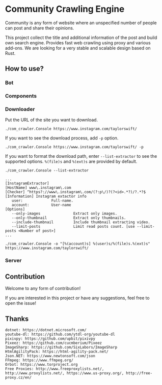 # Community Crawling Engine

Community is any form of website where an unspecified number of people can post and share their opinions.

This project collect the title and additional information of the post and build own search engine.
Provides fast web crawling using proxy and various add-ons.
We are looking for a very stable and scalable design based on Rust.

## How to use?

### Bot

### Components

### Downloader

Put the URL of the site you want to download.

```
./com_crawler.Console https://www.instagram.com/taylorswift/
```

If you want to see the download process, add `-p` option.

```
./com_crawler.Console https://www.instagram.com/taylorswift/ -p
```

If you want to format the download path, enter `--list-extractor` to see the supported options. 
`%(file)s` and `%(ext)s` are provided by default.

```
./com_crawler.Console --list-extractor

...
[InstagramExtractor]
[HostName] www\.instagram\.com
[Checker] ^https?://www\.instagram\.com/(?:p\/)?(?<id>.*?)/?.*?$
[Information] Instagram extactor info
   user:             Full-name.
   account:          User-name
[Options]
   --only-images               Extract only images.
   --only-thumbnail            Extract only thumbnails.
   --include-thumbnail         Include thumbnail extracting video.
   --limit-posts               Limit read posts count. [use --limit-posts <Number of post>]
...

./com_crawler.Console -o "[%(account)s] %(user)s/%(file)s.%(ext)s" https://www.instagram.com/taylorswift/
```

### Server

## Contribution

Welcome to any form of contribution!

If you are interested in this project or have any suggestions, feel free to open the issue!

## Thanks

```
dotnet: https://dotnet.microsoft.com/
youtube-dl: https://github.com/ytdl-org/youtube-dl
pixivpy: https://github.com/upbit/pixivpy
Pixeez: https://github.com/cucmberium/Pixeez
ImageSharp: https://github.com/SixLabors/ImageSharp
HtmlAgilityPack: https://html-agility-pack.net/
Json.NET: https://www.newtonsoft.com/json
FFmpeg: https://www.ffmpeg.org/
Orbot: https://www.torproject.org
Free Proxies: http://www.freeproxylists.net/, http://www.proxylists.net/, https://www.us-proxy.org/, http://free-proxy.cz/en/
```
